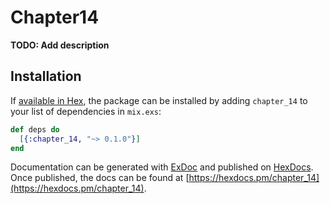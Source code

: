 # Chapter14

**TODO: Add description**

## Installation

If [available in Hex](https://hex.pm/docs/publish), the package can be installed
by adding `chapter_14` to your list of dependencies in `mix.exs`:

```elixir
def deps do
  [{:chapter_14, "~> 0.1.0"}]
end
```

Documentation can be generated with [ExDoc](https://github.com/elixir-lang/ex_doc)
and published on [HexDocs](https://hexdocs.pm). Once published, the docs can
be found at [https://hexdocs.pm/chapter_14](https://hexdocs.pm/chapter_14).

